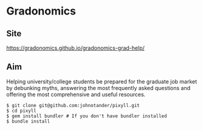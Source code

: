 # Gradonomics

## Site

https://gradonomics.github.io/gradonomics-grad-help/

## Aim
Helping university/college students be prepared for the graduate job market by debunking myths, answering the most frequently asked questions and offering the most comprehensive and useful resources.

```
$ git clone git@github.com:johnotander/pixyll.git
$ cd pixyll
$ gem install bundler # If you don't have bundler installed
$ bundle install
```
